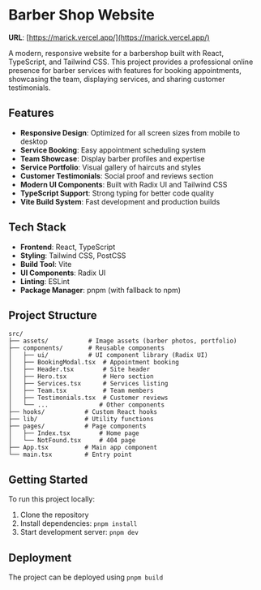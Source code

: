 # Barber Shop Website

**URL**: [https://marick.vercel.app/](https://marick.vercel.app/)

A modern, responsive website for a barbershop built with React, TypeScript, and Tailwind CSS. This project provides a professional online presence for barber services with features for booking appointments, showcasing the team, displaying services, and sharing customer testimonials.

## Features

- **Responsive Design**: Optimized for all screen sizes from mobile to desktop
- **Service Booking**: Easy appointment scheduling system
- **Team Showcase**: Display barber profiles and expertise
- **Service Portfolio**: Visual gallery of haircuts and styles
- **Customer Testimonials**: Social proof and reviews section
- **Modern UI Components**: Built with Radix UI and Tailwind CSS
- **TypeScript Support**: Strong typing for better code quality
- **Vite Build System**: Fast development and production builds

## Tech Stack

- **Frontend**: React, TypeScript
- **Styling**: Tailwind CSS, PostCSS
- **Build Tool**: Vite
- **UI Components**: Radix UI
- **Linting**: ESLint
- **Package Manager**: pnpm (with fallback to npm)

## Project Structure

```
src/
├── assets/           # Image assets (barber photos, portfolio)
├── components/       # Reusable components
│   ├── ui/           # UI component library (Radix UI)
│   ├── BookingModal.tsx  # Appointment booking
│   ├── Header.tsx        # Site header
│   ├── Hero.tsx          # Hero section
│   ├── Services.tsx      # Services listing
│   ├── Team.tsx          # Team members
│   ├── Testimonials.tsx  # Customer reviews
│   └── ...              # Other components
├── hooks/           # Custom React hooks
├── lib/             # Utility functions
├── pages/           # Page components
│   ├── Index.tsx        # Home page
│   └── NotFound.tsx     # 404 page
├── App.tsx          # Main app component
└── main.tsx         # Entry point
```

## Getting Started

To run this project locally:

1. Clone the repository
2. Install dependencies: `pnpm install`
3. Start development server: `pnpm dev`

## Deployment

The project can be deployed using `pnpm build`

